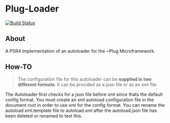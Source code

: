 # Plug-Loader
[![Build Status](https://travis-ci.org/Samshal/Plug-Loader.svg?branch=master)](https://travis-ci.org/Samshal/Plug-Loader)

## About
A PSR4 Implementation of an autoloader for the ~Plug Microframework.

## How-TO
> The configuration file for this autoloader can be __supplied in two different formats__:
> It can be provided as a json file or as an xml file.

The Autoloader first checks for a json file before xml since thats the default config format.
You must create an xml autoload configuration file in the document root in order to use xml for the config format.
You can rename the autoload.xml.template file to autoload.xml after the autoload.json file has been deleted or renamed to
test this.

